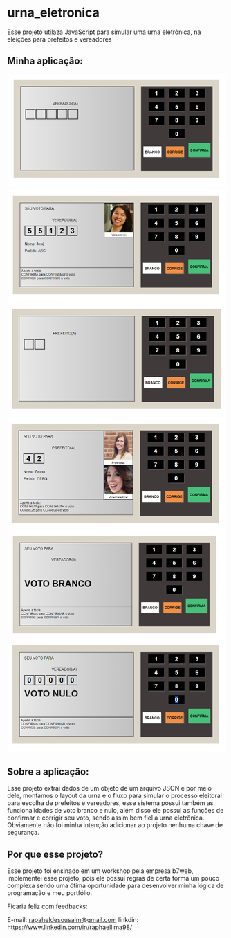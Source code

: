 # urna_eletronica
Esse projeto utilaza JavaScript para simular uma urna eletrônica, na eleições para prefeitos e vereadores 

## Minha aplicação:

<img src="./assets/screenshots/cap1.PNG" >
<img src="./assets/screenshots/cap2.PNG" >
<img src="./assets/screenshots/cap3.PNG" >
<img src="./assets/screenshots/cap4.PNG" >
<img src="./assets/screenshots/cap5.PNG" >
<img src="./assets/screenshots/cap6.PNG" >

## Sobre a aplicação:

Esse projeto extrai dados de um objeto de um arquivo JSON e por meio dele, montamos o layout da urna e o fluxo para
simular o processo eleitoral para escolha de prefeitos e vereadores, esse sistema possui também as funcionalidades de voto
branco e nulo, além disso ele possui as funções de confirmar e corrigir seu voto, sendo assim bem fiel a urna eletrônica. Obviamente não
foi minha intenção adicionar ao projeto nenhuma chave de segurança.

## Por que esse projeto?

Esse projeto foi ensinado em um workshop pela empresa b7web, implementei esse projeto, pois ele possui regras de certa forma um pouco 
complexa sendo uma ótima oportunidade para desenvolver minha lógica de programação e meu portfólio.

Ficaria feliz com feedbacks:

E-mail: rapaheldesousalm@gmail.com
linkdin: https://www.linkedin.com/in/raphaellima98/
